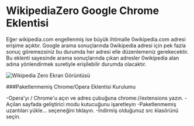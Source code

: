 # WikipediaZero Google Chrome Eklentisi

Eğer wikipedia.com engellenmiş ise büyük ihtimalle 0wikipedia.com adresi erişime açıktır. Google arama sonuçlarında 0wikipedia adresi için pek fazla sonuç göremezsiniz bu durumda her adresi elle düzenlemeniz gerekecektir. Bu eklenti sayesinde arama sonuçlarında çıkan adresler  0wikipedia alan adına yönlendirmek suretiyle erişilebilir durumda olacaktır. 

![Wikipedia Zero Ekran Görüntüsü](https://media.giphy.com/media/3o7bufrz5wHumRsHYs/giphy.gif)


###Paketlenmemiş Chrome/Opera Eklentisi Kurulumu

-Opera'yı / Chrome'u açın ve adres çubuğuna chrome://extensions yazın.
-Açılan sayfada geliştirici modu kutucuğunu işaretleyin
-Paketlenmemiş uzantıları yükle... seçeneğini tıklayın.
-İndirmiş olduğunuz src klasörünü seçin.